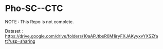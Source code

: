 # Pho-SC--CTC
NOTE : This Repo is not complete.

Dataset : https://drive.google.com/drive/folders/10aAPJtbsR0M1iryFXJAKyyxvYXSZfatt?usp=sharing
